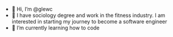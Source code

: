 - 👋 Hi, I’m @glewc
- 👀 I have sociology degree and work in the fitness industry. I am interested in starting my journey to become a software engineer 
- 🌱 I’m currently learning how to code

<!---
glewc/glewc is a ✨ special ✨ repository because its `README.md` (this file) appears on your GitHub profile.
You can click the Preview link to take a look at your changes.
--->
